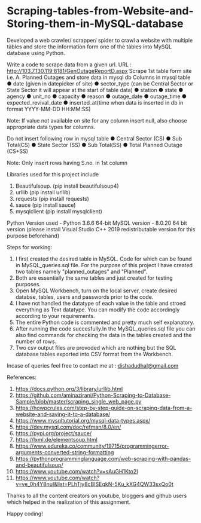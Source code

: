 # Scraping-tables-from-Website-and-Storing-them-in-MySQL-database
Developed a web crawler/ scrapper/ spider to crawl a website with multiple tables and store the information form one of the tables into MySQL database using Python.

 Write a code to scrape data from a given url. 
 URL :  http://103.7.130.119:8181/GenOutageReportD.aspx 
 Scrape 1st table form site i.e. A. Planned Outages and store data in mysql db 
 Columns in mysql table 
 ● date (given in datepicker of site) 
 ● sector_type (can be Central Sector or State Sector it will appear at the start of table data) 
 ● station 
 ● state 
 ● agency 
 ● unit_no 
 ● capacity 
 ● reason 
 ● outage_date 
 ● outage_time 
 ● expected_revival_date 
 ● inserted_at(time when data is inserted in db in format YYYY-MM-DD HH:MM:SS) 
 
Note: If value not available on site for any column insert null, also choose appropriate data types for columns. 
 
Do not insert following row in mysql table 
● Central Sector (CS) 
● Sub Total(CS) 
● State Sector (SS) 
● Sub Total(SS) 
● Total Planned Outage (CS+SS) 
 
Note: Only insert rows having S.no. in 1st column 

Libraries used for this project include
1) Beautifulsoup.   (pip install beautifulsoup4)
2) urllib           (pip install urllib)
3) requests         (pip install requests)
4) sauce            (pip install sauce)
5) mysqlclient      (pip install mysqlclient) 

Python Version used  - Python 3.6.6 64-bit 
MySQL version - 8.0.20 64 bit version (please install Visual Studio C++ 2019 redistributable version for this purpose beforehand)

Steps for working:
1) I first created the desired table in MySQL. Code for which can be found in MySQL_queries.sql file. For the purpose of this project I have created two tables namely "planned_outages" and "Planned".
2) Both are essentially the same tables and just created for testing purposes.
3) Open MySQL Workbench, turn on the local server, create desired databse, tables, users and passwords prior to the code.
3) I have not handled the datatype of each value in the table and stroed everything as Text datatype. You can modify the code accordingly according to your requirements.
4) The entire Python code is commented and pretty much self explanatory.
5) After running the code succesfully.In the MySQL_queries.sql file you can also find commands for checking the data in the tables created and the number of rows.
6) Two csv output files are provoded which are nothing but the SQL database tables exported into CSV format from the Workbench.

Incase of queries feel free to contact me at : dishadudhal@gmail.com

References:
1) https://docs.python.org/3/library/urllib.html
2) https://github.com/aminazirani/Python-Scraping-to-Database-Sample/blob/master/scraping_single_web_page.py
3) https://howpcrules.com/step-by-step-guide-on-scraping-data-from-a-website-and-saving-it-to-a-database/
4) https://www.mysqltutorial.org/mysql-data-types.aspx/
5) https://dev.mysql.com/doc/refman/8.0/en/
6) https://pypi.org/project/sauce/
7) https://lxml.de/elementsoup.html
8) https://www.edureka.co/community/19715/programmingerror-arguments-converted-string-formatting
9) https://pythonprogramminglanguage.com/web-scraping-with-pandas-and-beautifulsoup/
10) https://www.youtube.com/watch?v=sAuGH1Kto2I
11) https://www.youtube.com/watch?v=ve_0h4Y8nuI&list=PLhTjy8cBISEqkN-5Ku_kXG4QW33sxQo0t

Thanks to all the content creators on youtube, bloggers and github users which helped in the realization of this assignment.

Happy coding!
